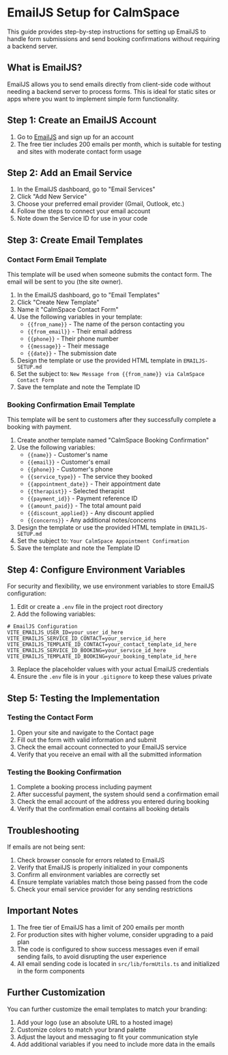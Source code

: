 # EmailJS Setup for CalmSpace

This guide provides step-by-step instructions for setting up EmailJS to handle form submissions and send booking confirmations without requiring a backend server.

## What is EmailJS?

EmailJS allows you to send emails directly from client-side code without needing a backend server to process forms. This is ideal for static sites or apps where you want to implement simple form functionality.

## Step 1: Create an EmailJS Account

1. Go to [EmailJS](https://www.emailjs.com/) and sign up for an account
2. The free tier includes 200 emails per month, which is suitable for testing and sites with moderate contact form usage

## Step 2: Add an Email Service

1. In the EmailJS dashboard, go to "Email Services"
2. Click "Add New Service"
3. Choose your preferred email provider (Gmail, Outlook, etc.)
4. Follow the steps to connect your email account
5. Note down the Service ID for use in your code

## Step 3: Create Email Templates

### Contact Form Email Template

This template will be used when someone submits the contact form. The email will be sent to you (the site owner).

1. In the EmailJS dashboard, go to "Email Templates"
2. Click "Create New Template"
3. Name it "CalmSpace Contact Form"
4. Use the following variables in your template:
   - `{{from_name}}` - The name of the person contacting you
   - `{{from_email}}` - Their email address
   - `{{phone}}` - Their phone number
   - `{{message}}` - Their message
   - `{{date}}` - The submission date
5. Design the template or use the provided HTML template in `EMAILJS-SETUP.md`
6. Set the subject to: `New Message from {{from_name}} via CalmSpace Contact Form`
7. Save the template and note the Template ID

### Booking Confirmation Email Template

This template will be sent to customers after they successfully complete a booking with payment.

1. Create another template named "CalmSpace Booking Confirmation"
2. Use the following variables:
   - `{{name}}` - Customer's name
   - `{{email}}` - Customer's email
   - `{{phone}}` - Customer's phone
   - `{{service_type}}` - The service they booked
   - `{{appointment_date}}` - Their appointment date
   - `{{therapist}}` - Selected therapist
   - `{{payment_id}}` - Payment reference ID
   - `{{amount_paid}}` - The total amount paid
   - `{{discount_applied}}` - Any discount applied
   - `{{concerns}}` - Any additional notes/concerns
3. Design the template or use the provided HTML template in `EMAILJS-SETUP.md`
4. Set the subject to: `Your CalmSpace Appointment Confirmation`
5. Save the template and note the Template ID

## Step 4: Configure Environment Variables

For security and flexibility, we use environment variables to store EmailJS configuration:

1. Edit or create a `.env` file in the project root directory
2. Add the following variables:

```
# EmailJS Configuration
VITE_EMAILJS_USER_ID=your_user_id_here
VITE_EMAILJS_SERVICE_ID_CONTACT=your_service_id_here
VITE_EMAILJS_TEMPLATE_ID_CONTACT=your_contact_template_id_here
VITE_EMAILJS_SERVICE_ID_BOOKING=your_service_id_here
VITE_EMAILJS_TEMPLATE_ID_BOOKING=your_booking_template_id_here
```

3. Replace the placeholder values with your actual EmailJS credentials
4. Ensure the `.env` file is in your `.gitignore` to keep these values private

## Step 5: Testing the Implementation

### Testing the Contact Form

1. Open your site and navigate to the Contact page
2. Fill out the form with valid information and submit
3. Check the email account connected to your EmailJS service
4. Verify that you receive an email with all the submitted information

### Testing the Booking Confirmation

1. Complete a booking process including payment
2. After successful payment, the system should send a confirmation email
3. Check the email account of the address you entered during booking
4. Verify that the confirmation email contains all booking details

## Troubleshooting

If emails are not being sent:

1. Check browser console for errors related to EmailJS
2. Verify that EmailJS is properly initialized in your components
3. Confirm all environment variables are correctly set
4. Ensure template variables match those being passed from the code
5. Check your email service provider for any sending restrictions

## Important Notes

1. The free tier of EmailJS has a limit of 200 emails per month
2. For production sites with higher volume, consider upgrading to a paid plan
3. The code is configured to show success messages even if email sending fails, to avoid disrupting the user experience
4. All email sending code is located in `src/lib/formUtils.ts` and initialized in the form components

## Further Customization

You can further customize the email templates to match your branding:

1. Add your logo (use an absolute URL to a hosted image)
2. Customize colors to match your brand palette
3. Adjust the layout and messaging to fit your communication style
4. Add additional variables if you need to include more data in the emails 